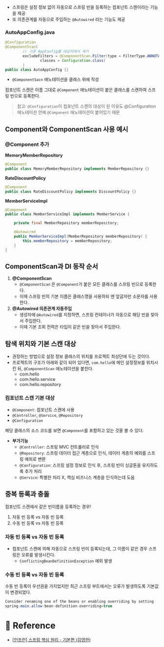 - 스프링은 설정 정보 없이 자동으로 스프링 빈을 등록하는 컴포넌트 스캔이라는 기능을 제공
- 또 의존관계를 자동으로 주입하는 `@Autowired` 라는 기능도 제공

### AutoAppConfig.java

```java
@Configuration
@ComponentScan(
        // 기존 AppConfig를 대상자에서 제거
        excludeFilters = @ComponentScan.Filter(type = FilterType.ANNOTATION,
                classes = Configuration.class)
        )
public class AutoAppConfig {}
```

- `@ComponentSacn` 애노테이션을 클래스 위에 작성

컴포넌트 스캔은 이름 그대로 `@Component` 애노테이션이 붙은 클래스를 스캔하여 스프링 빈으로 등록한다.

> 참고: `@Configuration`이 컴포넌트 스캔의 대상이 된 이유도 @Configuration 애노테이션 안에 `@Component` 애노테이션이 붙어있기 때문
> 

## Component와 ComponentScan 사용 예시

### @Component 추가

**MemoryMemberRepository**

```java
@Component
public class MemoryMemberRepository implements MemberRepository {}
```

**RateDiscountPolicy**

```java
@Component
public class RateDiscountPolicy implements DiscountPolicy {}
```

**MemberServiceImpl**

```java
@Component
public class MemberServiceImpl implements MemberService {

    private final MemberRepository memberRepository;

    @Autowired
    public MemberServiceImpl(MemberRepository memberRepository) {
        this.memberRepository = memberRepository;
    }
}
```

## ComponentScan과 DI 동작 순서

1. **@ComponentScan**
    - `@ComponentScan` 은 `@Component`가 붙은 모든 클래스를 스프링 빈으로 등록한다.
    - 이때 스프링 빈의 기본 이름은 클래스명을 사용하되 맨 앞글자만 소문자를 사용한다.
2. **@Autowired 의존관계 자동주입**
    - 생성자에 `@Autowired`를 지정하면, 스프링 컨테이너가 자동으로 해당 빈을 찾아서 주입한다.
    - 이때 기본 조회 전력은 타입이 같은 빈을 찾아서 주입한다.

## 탐색 위치와 기본 스캔 대상

- 권장하는 방법으로 설정 정보 클래스의 위치를 프로젝트 최상단에 두는 것이다.
- 프로젝트의 구조가 아래와 같이 되어 있다면, `com.hello`에 메인 설정정보를 위치시킨 뒤, `@ComponentScan` 애노테이션을 붙힌다.
    - com.hello
    - com.hello.service
    - com.hello.repository

### 컴포넌트 스캔 기본 대상

- `@Component`: 컴포넌트 스캔에 사용
- `@Controller`, `@Service`, `@Repository`
- `@Configuration`

해당 클래스의 소스 코드를 보면 `@Component`를 포함하고 있는 것올 볼 수 있다.

- **부가기능**
    - `@Controller`: 스프링 MVC 컨트롤러로 인식
    - `@Repository`: 스프링 데이터 접근 계층으로 인식, 데이터 계층의 예외를 스프링 예외로 변환
    - `@Configuration`: 스프링 설정 정보로 인식 후, 스프링 빈이 싱글톤을 유지하도록 추가 처리
    - `@Service`: 특별한 처리 X, 핵심 비즈니스 계층을 인식하는데 도움

## 중복 등록과 충돌

컴포넌트 스캔에서 같은 빈이름을 등록하는 경우!

1. 자동 빈 등록 vs 자동 빈 등록
2. 수동 빈 등록 vs 자동 빈 등록

### 자동 빈 등록 vs 자동 빈 등록

- 컴포넌트 스캔에 의해 자동으로 스프링 빈이 등록되는데, 그 이름이 같은 경우 스프링은 오류를 발생시킨다.
    - `ConflictingBeanDefinitionException` 예외 발생

### 수동 빈 등록 vs 자동 빈 등록

수동 빈 등록이 우선권을 가지었지만 최근 스프링 부트에서는 오류가 발생하도록 기본값이 변경되었다.

```java
Consider renaming one of the beans or enabling overriding by setting
spring.main.allow-bean-definition-overriding=true
```

# 📄 Reference

- [[인프런] 스프링 핵심 원리 - 기본편 (김영한)](https://www.inflearn.com/course/%EC%8A%A4%ED%94%84%EB%A7%81-%ED%95%B5%EC%8B%AC-%EC%9B%90%EB%A6%AC-%EA%B8%B0%EB%B3%B8%ED%8E%B8/dashboard)